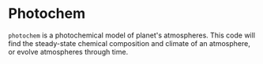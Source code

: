 # Photochem

`photochem` is a photochemical model of planet's atmospheres. This code will find the steady-state chemical composition and climate of an atmosphere, or evolve atmospheres through time.
